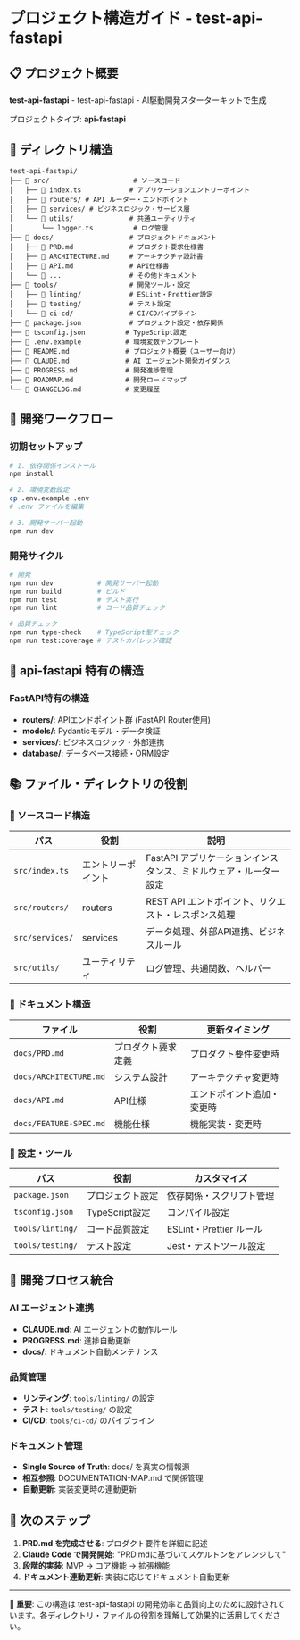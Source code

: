 # プロジェクト構造ガイド - test-api-fastapi

## 📋 プロジェクト概要

**test-api-fastapi** - test-api-fastapi - AI駆動開発スターターキットで生成

プロジェクトタイプ: **api-fastapi**

## 📁 ディレクトリ構造

```
test-api-fastapi/
├── 📂 src/                     # ソースコード
│   ├── 📄 index.ts            # アプリケーションエントリーポイント
│   ├── 📂 routers/ # API ルーター・エンドポイント
│   ├── 📂 services/ # ビジネスロジック・サービス層
│   └── 📂 utils/              # 共通ユーティリティ
│       └── logger.ts          # ログ管理
├── 📂 docs/                   # プロジェクトドキュメント
│   ├── 📄 PRD.md              # プロダクト要求仕様書
│   ├── 📄 ARCHITECTURE.md     # アーキテクチャ設計書
│   ├── 📄 API.md              # API仕様書
│   └── 📄 ...                 # その他ドキュメント
├── 📂 tools/                  # 開発ツール・設定
│   ├── 📂 linting/            # ESLint・Prettier設定
│   ├── 📂 testing/            # テスト設定
│   └── 📂 ci-cd/              # CI/CDパイプライン
├── 📄 package.json            # プロジェクト設定・依存関係
├── 📄 tsconfig.json          # TypeScript設定
├── 📄 .env.example           # 環境変数テンプレート
├── 📄 README.md              # プロジェクト概要（ユーザー向け）
├── 📄 CLAUDE.md              # AI エージェント開発ガイダンス
├── 📄 PROGRESS.md            # 開発進捗管理
├── 📄 ROADMAP.md             # 開発ロードマップ
└── 📄 CHANGELOG.md           # 変更履歴
```

## 🚀 開発ワークフロー

### 初期セットアップ
```bash
# 1. 依存関係インストール
npm install

# 2. 環境変数設定
cp .env.example .env
# .env ファイルを編集

# 3. 開発サーバー起動
npm run dev
```

### 開発サイクル
```bash
# 開発
npm run dev           # 開発サーバー起動
npm run build         # ビルド
npm run test          # テスト実行
npm run lint          # コード品質チェック

# 品質チェック
npm run type-check    # TypeScript型チェック
npm run test:coverage # テストカバレッジ確認
```

## 🔧 api-fastapi 特有の構造

### FastAPI特有の構造

- **routers/**: APIエンドポイント群 (FastAPI Router使用)
- **models/**: Pydanticモデル・データ検証
- **services/**: ビジネスロジック・外部連携
- **database/**: データベース接続・ORM設定

## 📚 ファイル・ディレクトリの役割

### 📂 ソースコード構造

| パス | 役割 | 説明 |
|------|------|------|
| `src/index.ts` | エントリーポイント | FastAPI アプリケーションインスタンス、ミドルウェア・ルーター設定 |
| `src/routers/` | routers | REST API エンドポイント、リクエスト・レスポンス処理 |
| `src/services/` | services | データ処理、外部API連携、ビジネスルール |
| `src/utils/` | ユーティリティ | ログ管理、共通関数、ヘルパー |

### 📂 ドキュメント構造

| ファイル | 役割 | 更新タイミング |
|----------|------|----------------|
| `docs/PRD.md` | プロダクト要求定義 | プロダクト要件変更時 |
| `docs/ARCHITECTURE.md` | システム設計 | アーキテクチャ変更時 |
| `docs/API.md` | API仕様 | エンドポイント追加・変更時 |
| `docs/FEATURE-SPEC.md` | 機能仕様 | 機能実装・変更時 |

### 📂 設定・ツール

| パス | 役割 | カスタマイズ |
|------|------|--------------|
| `package.json` | プロジェクト設定 | 依存関係・スクリプト管理 |
| `tsconfig.json` | TypeScript設定 | コンパイル設定 |
| `tools/linting/` | コード品質設定 | ESLint・Prettier ルール |
| `tools/testing/` | テスト設定 | Jest・テストツール設定 |

## 🔄 開発プロセス統合

### AI エージェント連携
- **CLAUDE.md**: AI エージェントの動作ルール
- **PROGRESS.md**: 進捗自動更新
- **docs/**: ドキュメント自動メンテナンス

### 品質管理
- **リンティング**: `tools/linting/` の設定
- **テスト**: `tools/testing/` の設定  
- **CI/CD**: `tools/ci-cd/` のパイプライン

### ドキュメント管理
- **Single Source of Truth**: docs/ を真実の情報源
- **相互参照**: DOCUMENTATION-MAP.md で関係管理
- **自動更新**: 実装変更時の連動更新

## 📖 次のステップ

1. **PRD.md を完成させる**: プロダクト要件を詳細に記述
2. **Claude Code で開発開始**: "PRD.mdに基づいてスケルトンをアレンジして"
3. **段階的実装**: MVP → コア機能 → 拡張機能
4. **ドキュメント連動更新**: 実装に応じてドキュメント自動更新

---

**📌 重要**: この構造は test-api-fastapi の開発効率と品質向上のために設計されています。各ディレクトリ・ファイルの役割を理解して効果的に活用してください。